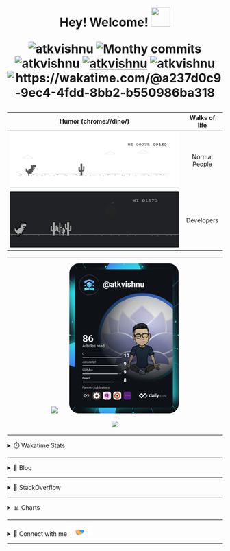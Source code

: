 
<h1 align="center"> 
   Hey! Welcome! <img src="https://raw.githubusercontent.com/MartinHeinz/MartinHeinz/master/wave.gif" height="45px" width="45px">

<p align="center"> 
    <img src="https://komarev.com/ghpvc/?username=atkvishnu" alt="atkvishnu"/>       
    <img src="https://badges.pufler.dev/years/atkvishnu" alt="Monthy commits"/>  
    <img src="https://badges.pufler.dev/commits/monthly/atkvishnu" alt="atkvishnu"/>   
    <a href="https://github.com/atkvishnu" target="_blank"><img alt="atkvishnu" src="https://badges.pufler.dev/visits/atkvishnu/atkvishnu?logo=GitHub&label=visits&color=success&logoColor=white&style=flat-square"/></a>
    <img src="https://badges.pufler.dev/gists/atkvishnu" alt="atkvishnu"/>
    <img src="https://wakatime.com/badge/user/a237d0c9-9ec4-4fdd-8bb2-b550986ba318.svg" alt="https://wakatime.com/@a237d0c9-9ec4-4fdd-8bb2-b550986ba318"/>
    <br/>
  <!--<img src="https://readme-jokes.vercel.app/api" alt="atkvishnu"/>-->
</p> 
</h1>


| Humor (chrome://dino/) |Walks of life|
|:--:|:--:|
|![](https://github.com/atkvishnu/atkvishnu/blob/master/gifs/normal_dino.gif)|Normal People|
|![](https://github.com/atkvishnu/atkvishnu/blob/master/gifs/mentos.gif)|Developers|

---

<div align="center">

<img height="210em" src="https://github-readme-stats.vercel.app/api/top-langs/?username=atkvishnu&langs_count=15&layout=compact&hide=html,SCSS,CSS,PHP&title_color=ffffff&text_color=c9cacc&icon_color=2bbc8a&bg_color=1d1f21"> 
   &ensp; &ensp;
<a href="https://app.daily.dev/atkvishnu"><img height="350em" src="https://github.com/atkvishnu/atkvishnu/blob/master/devcard.svg" alt="Vishnu's Dev Card"/></a>
   </p>
<img height="160em" src="https://github-readme-stats.vercel.app/api?username=atkvishnu&hide=stars&count_private=true&show_icons=true&title_color=ffffff&text_color=c9cacc&icon_color=2bbc8a&bg_color=1d1f21">   
   


</div>

----

<details>
<summary>⏱️ Wakatime Stats </summary>
</br> 

<!--START_SECTION:waka-->
**I'm a Night 🦉** 

```text
🌞 Morning    13 commits     ██░░░░░░░░░░░░░░░░░░░░░░░   9.63% 
🌆 Daytime    34 commits     ██████░░░░░░░░░░░░░░░░░░░   25.19% 
🌃 Evening    19 commits     ███░░░░░░░░░░░░░░░░░░░░░░   14.07% 
🌙 Night      69 commits     ████████████░░░░░░░░░░░░░   51.11%

```


📊 **This Week I Spent My Time On** 

```text
💬 Programming Languages: 
C++                      1 hr 31 mins        ████████████████░░░░░░░░░   66.91% 
Text                     20 mins             ███░░░░░░░░░░░░░░░░░░░░░░   14.92% 
Go                       15 mins             ██░░░░░░░░░░░░░░░░░░░░░░░   11.09% 
JSON                     3 mins              ░░░░░░░░░░░░░░░░░░░░░░░░░   2.19% 
C                        2 mins              ░░░░░░░░░░░░░░░░░░░░░░░░░   1.63%

```


<!--END_SECTION:waka-->

</details>




----

<details>
<summary>📝 Blog </summary>
<br>
   
These are my latest posts on [Hashnode](https://rwx.hashnode.dev):
  
#### Hashnode Blog posts
<!-- BLOG-POST-LIST:START -->
- [PS5. [204. Count Primes]](https://rwx.hashnode.dev/ps5-204-count-primes)
- [PS4. Prime Sum](https://rwx.hashnode.dev/ps4-prime-sum)
- [PS3. Distribute in Circle!](https://rwx.hashnode.dev/ps3-distribute-in-circle)
- [PS2. Total Moves For Bishop!](https://rwx.hashnode.dev/ps2-total-moves-for-bishop)
- [PS1. Move Zeroes](https://rwx.hashnode.dev/ps1-move-zeroes)
<!-- BLOG-POST-LIST:END -->

</details>

----

<details>
<summary>📝 StackOverflow </summary>
<br>  

These are my latest posts on [Stack Overflow](https://stackoverflow.com/users/11884426/):

#### StackOverflow Activity
<!-- STACKOVERFLOW:START -->
- [Answer by Vishnu for Copying text outside of Vim with set mouse=a enabled](https://stackoverflow.com/questions/4608161/copying-text-outside-of-vim-with-set-mouse-a-enabled/69939393#69939393)
- [Answer by Vishnu for Left Shift/ Right Shift an array using two pointers in C](https://stackoverflow.com/questions/69620162/left-shift-right-shift-an-array-using-two-pointers-in-c/69698010#69698010)
- [Left Shift/ Right Shift an array using two pointers in C](https://stackoverflow.com/questions/69620162/left-shift-right-shift-an-array-using-two-pointers-in-c)
- [Answer by Vishnu for How to add images from pc to web](https://stackoverflow.com/questions/69572531/how-to-add-images-from-pc-to-web/69572805#69572805)
- [Answer by Vishnu for Printing a list of dates in 2022 with the dd/mm/22 format using loop logic](https://stackoverflow.com/questions/69519680/printing-a-list-of-dates-in-2022-with-the-dd-mm-22-format-using-loop-logic/69519772#69519772)
<!-- STACKOVERFLOW:END -->

</details>

----

<details>
<summary>📊 Charts </summary>
</br> 

<p align="center"><b>🔎 Github Profile Details</b></p>

<p align="center"><img height="180em" src="https://github-profile-summary-cards.vercel.app/api/cards/profile-details?username=atkvishnu&theme=github_dark" alt="snowwhite-boss" align = "center"/></p>

<p align="center"><b>📊 Github Contribution Graph</b></p>

<p align="center"><img height="220em" src="https://activity-graph.herokuapp.com/graph?username=atkvishnu&bg_color=0D1117&color=e05397&line=e05397&point=FFFFFF&hide_border=true&" /></p>

</details>

----

<details>
<summary>💬 Connect with me <img src="https://github.com/atkvishnu/atkvishnu/blob/master/gifs/handshake.gif" width="50px"> </summary>
<br>  
&ensp;&ensp;
<a href="https://twitter.com/cleanscripting">
  <img src="https://github.com/atkvishnu/atkvishnu/blob/master/gifs/tweety.gif" width="40px"/>
</a>
&ensp;
<a href="https://linkedin.com/in/atkvishnu">
  <img src="https://github.com/atkvishnu/atkvishnu/blob/master/gifs/linkedin2-circle.gif" width="40px"/>
</a>
&ensp;
   
</details>

----
